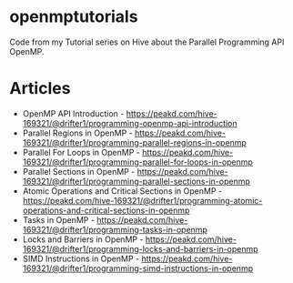 # openmptutorials
Code from my Tutorial series on Hive about the Parallel Programming API OpenMP.

# Articles
- OpenMP API Introduction - https://peakd.com/hive-169321/@drifter1/programming-openmp-api-introduction
- Parallel Regions in OpenMP - https://peakd.com/hive-169321/@drifter1/programming-parallel-regions-in-openmp
- Parallel For Loops in OpenMP - https://peakd.com/hive-169321/@drifter1/programming-parallel-for-loops-in-openmp
- Parallel Sections in OpenMP - https://peakd.com/hive-169321/@drifter1/programming-parallel-sections-in-openmp
- Atomic Operations and Critical Sections in OpenMP - https://peakd.com/hive-169321/@drifter1/programming-atomic-operations-and-critical-sections-in-openmp
- Tasks in OpenMP - https://peakd.com/hive-169321/@drifter1/programming-tasks-in-openmp
- Locks and Barriers in OpenMP - https://peakd.com/hive-169321/@drifter1/programming-locks-and-barriers-in-openmp
- SIMD Instructions in OpenMP - https://peakd.com/hive-169321/@drifter1/programming-simd-instructions-in-openmp
